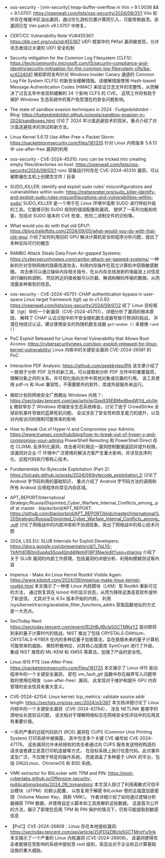 - oss-security - [vim-security] heap-buffer-overflow in Vim > 9.1.0038 && < 9.1.0707:
https://openwall.com/lists/oss-security/2024/08/31/1
Vim 软件存在堆缓冲区溢出漏洞，通过优化游标位置计算而引入，可能导致崩溃。该漏洞已在 Vim patch v9.1.0707 中修复。

- CERT/CC Vulnerability Note VU#455367:
https://kb.cert.org/vuls/id/455367
UEFI 框架中的 PKfail 漏洞被发现，允许攻击者绕过关键的 UEFI 安全机制

- Security mitigation for the Common Log Filesystem (CLFS):
https://techcommunity.microsoft.com/t5/security-compliance-and-identity/security-mitigation-for-the-common-log-filesystem-clfs/ba-p/4224041
微软即将发布针对 Windows Insider Canary 通道的 Common Log File System (CLFS) 的新安全缓解措施。该缓解措施使用 Hash-based Message Authentication Codes (HMAC) 来验证日志文件的完整性，从而解决了过去五年中发现和缓解的 24 个影响 CLFS 的 CVE。
这项工作将有助于保护 Windows 生态系统中的客户免受潜在的安全问题影响。

- The state of sandbox evasion techniques in 2024 · Fudgedotdotdot - Blog:
https://fudgedotdotdot.github.io/posts/sandbox-evasion-in-2024/sandboxes.html
讨论了 2024 年沙盒逃避技术的现状，重点介绍了对沙盒逃避技术的测试和新方法。

- Linux Kernel 5.6.13 Use-After-Free ≈ Packet Storm:
https://packetstormsecurity.com/files/181335
针对 Linux 内核版本 5.6.13 中 use-after-free 漏洞的利用

- oss-security - CVE-2024-45310: runc can be tricked into creating empty files/directories on host:
https://openwall.com/lists/oss-security/2024/09/03/1
runc 容器运行时存在 CVE-2024-45310 漏洞，可以被欺骗在主机上创建空文件 / 目录

- SUDO_KILLER: identify and exploit sudo rules' misconfigurations and vulnerabilities within sudo:
https://meterpreter.org/sudo_killer-identify-and-exploit-sudo-rules-misconfigurations-and-vulnerabilities-within-sudo/
SUDO_KILLER 是一个用于在 Linux 环境中滥用 SUDO 进行特权升级的工具。它能够识别 SUDO 规则的错误配置和漏洞，
提供了一系列功能和检查，包括对 SUDO 版本的 CVE 检查，危险二进制文件的识别等。

- What would you do with that old GPU?:
https://blog.trailofbits.com/2024/09/05/what-would-you-do-with-that-old-gpu/
介绍了如何利用旧的 GPU 解决计算机安全和程序分析问题，提出了多种实际可行的概念

- RAMBO Attack Steals Data From Air-gapped Systems:
https://cybersecuritynews.com/rambo-attack-air-gapped-systems/
一种新的针对空隙网络的隐蔽信道攻击，利用内存操作在孤立计算机中窃取敏感数据。
攻击者可以通过操纵内存相关指令，在从内存总线发射的电磁波上对信息进行编码和调制，
然后附近的接收器可以拦截、解调和解码传输的数据，从而泄露各种类型的信息。

- oss-security - CVE-2024-45751: CHAP authentication bypass in user-space Linux target framework (tgt) up to v1.0.92:
https://openwall.com/lists/oss-security/2024/09/07/2
绍了 Linux 目标框架（tgt）中的一个新漏洞（CVE-2024-45751），详细分析了漏洞的根本原因，
解释了 CHAP 认证过程中的不安全随机数生成器导致可预测的挑战，
并潜在地绕过认证。建议使用安全的伪随机数生成器 `getrandom ()` 来替换 `rand ()`

- PoC Exploit Released for Linux Kernel Vulnerability that Allows Root Access:
https://cybersecuritynews.com/poc-exploit-released-for-linux-kernel-vulnerability/
Linux 内核中的关键安全漏洞 CVE-2024-26581 的 PoC

- Interactive PDF Analysis:
https://github.com/seekbytes/IPA
该文章介绍了一款用于分析 PDF 文件的新工具，可以提取和分析 PDF 文件中的重要载荷，理解对象之间的关系，并可视化指向文件中其他对象或位置的引用。
该工具使用 pdf-rs 和 Rust 兼容性，不需要额外的软件、库或外部服务来运行。

- 微软计划将网络安全厂商踢出 Windows 内核？:
https://sectoday.tencent.com/api/article/Gpp935EBMw8bedWYd_ph/link
微软举办了 Windows 终端安全生态系统峰会，讨论了由于 CrowdStrike 全球宕机事件导致的蓝屏死机问题。
会议涉及了安全性和恢复能力的提升，以及对内核访问的限制可能带来的影响

- How to Break Out of Hyper-V and Compromise your Admins:
https://www.truesec.com/hub/blog/how-to-break-out-of-hyper-v-and-compromise-your-admins
PowerShell Remoting 和 PowerShell Direct 存在 CLIXML 反序列化漏洞，攻击者可利用这一漏洞控制数据返回并提升权限。
该漏洞对企业 IT 环境中广泛使用的解决方案产生重大影响，并涉及反序列化、远程代码执行等核心技术。

- Fundamentals for Bytecode Exploitation (Part 2):
https://lolcads.github.io/posts/2024/09/bytecode_exploitation_1/
讨论了 Android 字节码利用的基础知识，
重点介绍了 Android 字节码方法的调用和所有 Android 应用程序的常见内存区域。

- APT_REPORT/International Strategic/Russia/Disjointed_Cyber_Warfare_Internal_Conflicts_among_.pdf at master · blackorbird/APT_REPORT:
https://github.com/blackorbird/APT_REPORT/blob/master/International%20Strategic/Russia/Disjointed_Cyber_Warfare_Internal_Conflicts_among_.pdf
讨论了网络战中的内部冲突和不协调现象，突出了网络战中的核心技术问题

- 2024, LSS EU: SLUB Internals for Exploit Developers:
https://docs.google.com/presentation/d/1_7qL1G-YkNYdOB0mXupAs5Soq4Qnd4lNptjiFl9P3Nw/edit?usp=sharing
介绍了关于 SLUB 漏洞的内部工作原理，包括漏洞的详细分析、利用和模糊测试等内容

- Imperius - Make An Linux Kernel Rootkit Visible Again:
https://www.kitploit.com/2024/09/imperius-make-linux-kernel-rootkit.html
本文揭示了一种使 Linux 内核模块（LKM）型 Rootkit 重新可见的方法，
通过恢复其在 lsmod 中的显示状态，从而为移除这类恶意软件提供了新途径。
尤其对于从 6.5x 版本开始的内核，
利用 /sys/kernel/tracing/available_filter_functions_addrs 获取函数地址的方式是一大亮点。

 - SecToday Next:
https://sectoday.tencent.com/event/fD2HBJIBcIs5GCTMKqYZ
面对即将到来的量子计算时代的挑战，NIST 推出了包括 CRYSTALS-Dilithium、CRYSTALS-KYBER 在内的多种后量子加密算法，旨在抵御未来的量子计算机可能带来的威胁。
微软积极响应，对其核心加密库 SymCrypt 进行了升级，集成 NIST 推荐的 ML-KEM 和 XMSS 等算法，加强了产品的安全性。

- Linux i915 PTE Use-After-Free:
https://packetstormsecurity.com/files/181725
本文揭示了 Linux i915 驱动程序中的一个关键安全漏洞，
即在 vm_fault_gtt 函数中存在越界写入问题导致的使用后释放（use-after-free）漏洞。
此发现对于维护和提升 GPU 内存管理的安全性具有重大意义。

- CVE-2024-42154: Linux kernel: tcp_metrics: validate source addr length:
https://seclists.org/oss-sec/2024/q3/267
本文档详细讨论了 Linux 内核中的一个关键安全漏洞（CVE-2024-42154），
涉及 NETLINK 套接字的源地址长度验证问题，
该文档对于理解网络标志在网络安全性评估中的应用具有重要价值。

- 一系列严重的远程代码执行 (RCE) 漏洞在 CUPS (Common Unix Printing System) 打印系统中被揭露，
其中包含多个关键 CVE 编号如 CVE-2024-47176。
这些漏洞允许未经授权的攻击者通过向 CUPS 服务发送特别构造的请求或者建立恶意打印机连接等方式，
在目标系统上执行任意代码。此次事件波及广泛，不仅限于特定的操作系统，
而是涵盖了多种基于 UNIX 的平台，包括 GNU/Linux、ChromeOS 和 BSD 系统。

- VMK extractor for BitLocker with TPM and PIN:
https://post-cyberlabs.github.io/Offensive-security-publications/posts/2024_09_tpmandpin/
本文深入探讨了利用离散式可信平台模块（dTPM）的默认配置，
以恢复用于解密 BitLocker 卷的主磁盘加密密钥（Volume Master Key，简称 VMK）。
作者详细介绍了如何通过逻辑分析器捕获 TPM 数据，并使用自定义脚本和工具库解析这些数据。
这是首次公开的方法，展示了即使在启用 TPM 和 PIN 保护的情况下，仍有可能提取到敏感信息

- 【PoC】CVE-2024-26808：Linux 存在本地提权漏洞:
https://sectoday.tencent.com/api/article/ZUFDQZIBcIs5GCTMrqYv/link
本文揭示了一个严重的 Linux 内核漏洞 (CVE-2024-26808)，
该漏洞使得攻击者能够在受影响的系统中提权至 root 级别，突显出对于企业和云计算基础设施的重大威胁。
